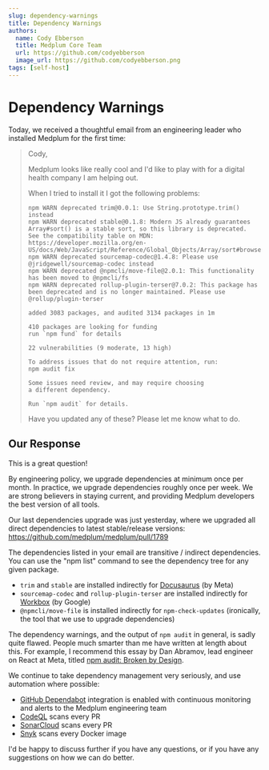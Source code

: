 ```yaml
---
slug: dependency-warnings
title: Dependency Warnings
authors:
  name: Cody Ebberson
  title: Medplum Core Team
  url: https://github.com/codyebberson
  image_url: https://github.com/codyebberson.png
tags: [self-host]
---
```


# Dependency Warnings

Today, we received a thoughtful email from an engineering leader who installed Medplum for the first time:

<blockquote>
Cody,

Medplum looks like really cool and I'd like to play with for a digital health company I am helping out.

When I tried to install it I got the following problems:

```
npm WARN deprecated trim@0.0.1: Use String.prototype.trim() instead
npm WARN deprecated stable@0.1.8: Modern JS already guarantees Array#sort() is a stable sort, so this library is deprecated. See the compatibility table on MDN: https://developer.mozilla.org/en-US/docs/Web/JavaScript/Reference/Global_Objects/Array/sort#browser_compatibility
npm WARN deprecated sourcemap-codec@1.4.8: Please use @jridgewell/sourcemap-codec instead
npm WARN deprecated @npmcli/move-file@2.0.1: This functionality has been moved to @npmcli/fs
npm WARN deprecated rollup-plugin-terser@7.0.2: This package has been deprecated and is no longer maintained. Please use @rollup/plugin-terser

added 3083 packages, and audited 3134 packages in 1m

410 packages are looking for funding
run `npm fund` for details

22 vulnerabilities (9 moderate, 13 high)

To address issues that do not require attention, run:
npm audit fix

Some issues need review, and may require choosing
a different dependency.

Run `npm audit` for details.
```

Have you updated any of these? Please let me know what to do.

</blockquote>

## Our Response

This is a great question!

By engineering policy, we upgrade dependencies at minimum once per month. In practice, we upgrade dependencies roughly once per week. We are strong believers in staying current, and providing Medplum developers the best version of all tools.

Our last dependencies upgrade was just yesterday, where we upgraded all direct dependencies to latest stable/release versions: https://github.com/medplum/medplum/pull/1789

The dependencies listed in your email are transitive / indirect dependencies. You can use the "npm list" command to see the dependency tree for any given package.

- `trim` and `stable` are installed indirectly for [Docusaurus](https://docusaurus.io/) (by Meta)
- `sourcemap-codec` and `rollup-plugin-terser` are installed indirectly for [Workbox](https://developer.chrome.com/docs/workbox/) (by Google)
- `@npmcli/move-file` is installed indirectly for `npm-check-updates` (ironically, the tool that we use to upgrade dependencies)

The dependency warnings, and the output of `npm audit` in general, is sadly quite flawed. People much smarter than me have written at length about this. For example, I recommend this essay by Dan Abramov, lead engineer on React at Meta, titled [npm audit: Broken by Design](https://overreacted.io/npm-audit-broken-by-design/).

We continue to take dependency management very seriously, and use automation where possible:

- [GitHub Dependabot](https://github.com/dependabot) integration is enabled with continuous monitoring and alerts to the Medplum engineering team
- [CodeQL](https://codeql.github.com/) scans every PR
- [SonarCloud](https://www.sonarsource.com/products/sonarcloud/) scans every PR
- [Snyk](https://snyk.io/) scans every Docker image

I'd be happy to discuss further if you have any questions, or if you have any suggestions on how we can do better.

